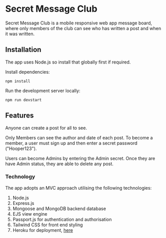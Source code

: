 # Secret Message Club

Secret Message Club is a mobile responsive web app message board, where only members of the club can see who has written a post and when it was written.

## Installation

The app uses Node.js so install that globally first if required.

Install dependencies:

`npm install`

Run the development server locally:

`npm run devstart`

## Features

Anyone can create a post for all to see. 

Only Members can see the author and date of each post. To become a member, a user must sign up and then  enter a secret password ("Hooper123").

Users can become Admins by entering the Admin secret. Once they are have Admin status, they are able to delete any post.

### Technology

The app adopts an MVC approach utilising the following technologies:  

1. Node.js
2. Express.js
3. Mongoose and MongoDB backend database
4. EJS view engine
5. Passport.js for authentication and authorisation
6. Tailwind CSS for front end styling
7. Heroku for deployment, [here](https://limitless-brushlands-90651.herokuapp.com)